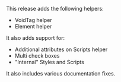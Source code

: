 This release adds the following helpers:
- VoidTag helper
- Element helper

It also adds support for:
- Additional attributes on Scripts helper
- Multi check boxes
- "Internal" Styles and Scripts

It also includes various documentation fixes.
